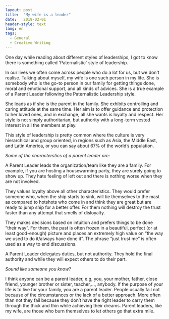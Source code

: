 ```yaml
---
layout: post
title:  "My wife is a leader"
date:   2019-02-01
header-style: text
lang: en
tags:
  - General
  - Creative Writing
---
```

One day while reading about different styles of leaderships, I got to know there is something called 'Paternalistic' style of leadership.

In our lives we often come across people who do a lot for us, but we don't realise. Talking about myself, my wife is one such person in my life. She is somebody who is the go-to person in our family for getting things done, moral and emotional support, and all kinds of advices. She is a true example of a Parent Leader following the Paternalistic Leadership style.  

She leads as if she is the parent in the family. She exhibits controlling and caring attitude at the same time. Her aim is to offer guidance and protection to her loved ones, and in exchange, all she wants is loyalty and respect. Her style is not simply authoritarian, but authority with a long-term vested interest in all the members at play. 

This style of leadership is pretty common where the culture is very hierarchical and group oriented, in regions such as Asia, the Middle East, and Latin America, or you can say about 67% of the world’s population.

*Some of the characterstics of a parent leader are:*

A Parent Leader leads the organization/team like they are a family. For example, if you are hosting a housewarming party, they are surely going to show up. They hate feeling of left out and there is nothing worse when they are not involved.

They values loyalty above all other characteristics. They would prefer someone who, when the ship starts to sink, will tie themselves to the mast as compared to hotshots who come in and think they are great but are ready to jump ship for a better offer. For them nothing will destroy the trust faster than any attempt that smells of disloyalty.

They makes decisions based on intuition and prefers things to be done “their way”. For them, the past is often frozen in a beautiful, perfect (or at least good-enough) picture and places an extremely high value on “the way we used to do it/always have done it”. The phrase “just trust me” is often used as a way to end discussions.

A Parent Leader delegates duties, but not authority. They hold the final authority and while they will expect others to do their part.

*Sound like someone you know?*

I think anyone can be a parent leader, e.g, you, your mother, father, close friend, younger brother or sister, teacher,..., anybody. If the purpose of your life is to live for your family, you are a parent leader. People usually fail not because of the circumstances or the lack of a better approach. More often than not they fail because they don’t have the right leader to carry them through the thick and thin while achieving their dreams. Parent leaders, like my wife, are those who burn themselves to let others go that extra mile.
